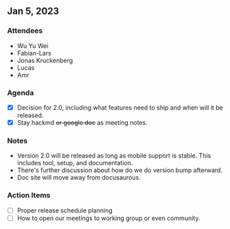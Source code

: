 ## Jan 5, 2023

### Attendees

-   Wu Yu Wei
-   Fabian-Lars
-   Jonas Kruckenberg
-   Lucas
-   Amr

### Agenda

-   [x] Decision for 2.0, including what features need to ship and when will it
        be released.
-   [x] Stay hackmd ~~or google doc~~ as meeting notes.

### Notes

-   Version 2.0 will be released as long as mobile support is stable. This
    includes tool, setup, and documentation.
-   There's further discussion about how do we do version bump afterward.
-   Doc site will move away from docusaurous.

### Action Items

-   [ ] Proper release schedule planning
-   [ ] How to open our meetings to working group or even community.
